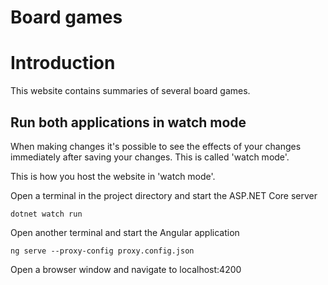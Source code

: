 # Board games

<h1>Introduction</h1>

This website contains summaries of several board games.

<h2>Run both applications in watch mode</h2>

When making changes it's possible to see the effects of your changes immediately after saving your changes. This is called 'watch mode'.

This is how you host the website in 'watch mode'.

Open a terminal in the project directory and start the ASP.NET Core server

<code>dotnet watch run</code>

Open another terminal and start the Angular application

<code>ng serve --proxy-config proxy.config.json</code>

Open a browser window and navigate to localhost:4200
